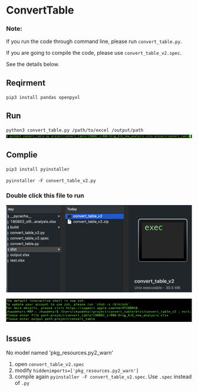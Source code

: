 # ConvertTable

### Note:

If you run the code through command line, please run `convert_table.py`.

If you are going to compile the code, please use `convert_table_v2.spec`.

See the details below.

## Reqirment
`pip3 install pandas openpyxl`

## Run
`python3 convert_table.py /path/to/excel /output/path`
![](https://github.com/DehaiZhao/ConvertTable/blob/master/Images/WechatIMG108.png)

## Complie
`pip3 install pyinstaller`

`pyinstaller -F convert_table_v2.py`

### Double click this file to run
![](https://github.com/DehaiZhao/ConvertTable/blob/master/Images/WechatIMG109.png)

![](https://github.com/DehaiZhao/ConvertTable/blob/master/Images/WX20200511-215727%402x.png)

## Issues
No model named 'pkg_resources.py2_warn'

1. open `convert_table_v2.spec`
2. modify `hiddenimports=['pkg_resources.py2_warn']`
3. compile again `pyinstaller -F convert_table_v2.spec`. Use `.spec` instead of `.py`
